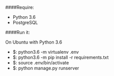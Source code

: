 ####Require:
- Python 3.6
- PostgreSQL

####Run it:

On Ubuntu with Python 3.6
- $: python3.6 -m virtualenv .env
- $: python3.6 -m pip install -r requirements.txt
- $: source .env/bin/activate
- $: python manage.py runserver
